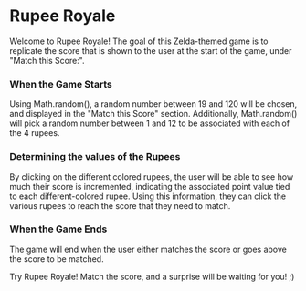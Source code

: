 # Rupee Royale 

Welcome to Rupee Royale! The goal of this Zelda-themed game is to replicate the score that is shown to the user at the start of the game, under "Match this Score:". 

### When the Game Starts
Using Math.random(), a random number between 19 and 120 will be chosen, and displayed in the "Match this Score" section. 
Additionally, Math.random() will pick a random number between 1 and 12 to be associated with each of the 4 rupees. 

### Determining the values of the Rupees
By clicking on the different colored rupees, the user will be able to see how much their score is incremented, indicating the associated point value tied to each different-colored rupee. Using this information, they can click the various rupees to reach the score that they need to match. 

### When the Game Ends 
The game will end when the user either matches the score or goes above the score to be matched. 

Try Rupee Royale! Match the score, and a surprise will be waiting for you! ;)